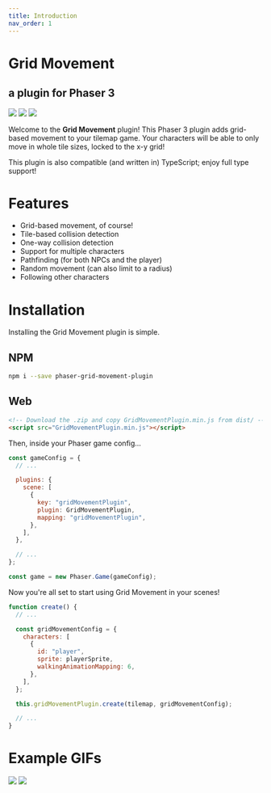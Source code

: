 ```yaml
---
title: Introduction
nav_order: 1
---
```


<h1 class="main-title">Grid Movement</h1>
<h2 class="main-subtitle">a plugin for Phaser 3</h2>

<div class="badges">
    <img src="https://img.shields.io/github/v/release/Annoraaq/phaser-grid-movement-plugin?style=for-the-badge&color=brightgreen">
    <img src="https://img.shields.io/github/stars/Annoraaq/phaser-grid-movement-plugin?style=for-the-badge&color=yellow">
    <img src="https://img.shields.io/badge/made%20with-TypeScript-blue?style=for-the-badge">
</div>

Welcome to the **Grid Movement** plugin! This Phaser 3 plugin adds grid-based movement to your tilemap game. Your characters will be able to only move in whole tile sizes, locked to the x-y grid!

This plugin is also compatible (and written in) TypeScript; enjoy full type support!

# Features

- Grid-based movement, of course!
- Tile-based collision detection
- One-way collision detection
- Support for multiple characters
- Pathfinding (for both NPCs and the player)
- Random movement (can also limit to a radius)
- Following other characters

# Installation

Installing the Grid Movement plugin is simple.

## NPM

```bash
npm i --save phaser-grid-movement-plugin
```

## Web

```html
<!-- Download the .zip and copy GridMovementPlugin.min.js from dist/ -->
<script src="GridMovementPlugin.min.js"></script>
```

Then, inside your Phaser game config...

```javascript
const gameConfig = {
  // ...

  plugins: {
    scene: [
      {
        key: "gridMovementPlugin",
        plugin: GridMovementPlugin,
        mapping: "gridMovementPlugin",
      },
    ],
  },

  // ...
};

const game = new Phaser.Game(gameConfig);
```

Now you're all set to start using Grid Movement in your scenes!

```javascript
function create() {
  // ...

  const gridMovementConfig = {
    characters: [
      {
        id: "player",
        sprite: playerSprite,
        walkingAnimationMapping: 6,
      },
    ],
  };

  this.gridMovementPlugin.create(tilemap, gridMovementConfig);

  // ...
}
```

# Example GIFs

<img src="https://github.com/Annoraaq/phaser-grid-movement-plugin/raw/master/images/movement.gif">
<img src="https://github.com/Annoraaq/phaser-grid-movement-plugin/raw/master/images/radius-movement.gif">
